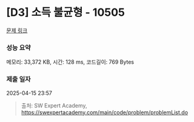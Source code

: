 # [D3] 소득 불균형 - 10505 

[문제 링크](https://swexpertacademy.com/main/code/problem/problemDetail.do?contestProbId=AXNP4CvauaMDFAXS) 

### 성능 요약

메모리: 33,372 KB, 시간: 128 ms, 코드길이: 769 Bytes

### 제출 일자

2025-04-15 23:57



> 출처: SW Expert Academy, https://swexpertacademy.com/main/code/problem/problemList.do